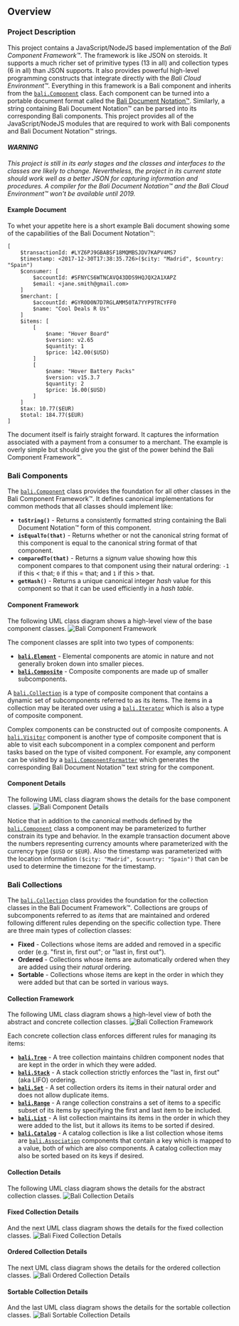 ## Overview

### Project Description
This project contains a JavaScript/NodeJS based implementation of the _Bali Component Framework™_. The framework is like JSON on steroids. It supports a much richer set of primitive types (13 in all) and collection types (6 in all) than JSON supports. It also provides powerful high-level programming constructs that integrate directly with the _Bali Cloud Environment™_. Everything in this framework is a Bali component and inherits from the [`bali.Component`](https://github.com/craterdog-bali/js-bali-component-framework/blob/master/src/abstractions/Component.js) class. Each component can be turned into a portable document format called the [Bali Document Notation™](https://github.com/craterdog-bali/bali-project-documentation/wiki/The-Bali-Reference-Guide:-Part-I). Similarly, a string containing Bali Document Notation™ can be parsed into its corresponding Bali components. This project provides all of the JavaScript/NodeJS modules that are required to work with Bali components and Bali Document Notation™ strings.

#### _WARNING_
_This project is still in its early stages and the classes and interfaces to the classes are likely to change. Nevertheless, the project in its current state should work well as a better JSON for capturing information and procedures. A compiler for the Bali Document Notation™ and the Bali Cloud Environment™ won't be available until 2019._

#### Example Document
To whet your appetite here is a short example Bali document showing some of the capabilities of the Bali Document Notation™:
```
[
    $transactionId: #LYZ6PJ9GBABSF18MQMBSJDV7KAPV4MS7
    $timestamp: <2017-12-30T17:38:35.726>($city: "Madrid", $country: "Spain")
    $consumer: [
        $accountId: #SFNYCS6WTNCAVQ43DDS9HQJQX2A1XAPZ
        $email: <jane.smith@gmail.com>
    ]
    $merchant: [
        $accountId: #GYR0D0N7D7RGLAMM50TA7YYP9TRCYFF0
        $name: "Cool Deals R Us"
    ]
    $items: [
        [
            $name: "Hover Board"
            $version: v2.65
            $quantity: 1
            $price: 142.00($USD)
        ]
        [
            $name: "Hover Battery Packs"
            $version: v15.3.7
            $quantity: 2
            $price: 16.00($USD)
        ]
    ]
    $tax: 10.77($EUR)
    $total: 184.77($EUR)
]
```

The document itself is fairly straight forward. It captures the information associated with a payment from a consumer to a merchant. The example is overly simple but should give you the gist of the power behind the Bali Component Framework™.

### Bali Components
The [`bali.Component`](https://github.com/craterdog-bali/js-bali-component-framework/blob/master/src/abstractions/Component.js) class provides the foundation for all other classes in the Bali Component Framework™. It defines canonical implementations for common methods that all classes should implement like:
 * **`toString()`** - Returns a consistently formatted string containing the Bali Document Notation™ form of this component.
 * **`isEqualTo(that)`** - Returns whether or not the canonical string format of this component is equal to the canonical string format of that component.
 * **`comparedTo(that)`** - Returns a _signum_ value showing how this component compares to that component using their natural ordering: `-1` if this < that; `0` if this = that; and `1` if this > that.
 * **`getHash()`** - Returns a unique canonical integer _hash_ value for this component so that it can be used efficiently in a _hash table_.

#### Component Framework
The following UML class diagram shows a high-level view of the base component classes.
![Bali Component Framework](https://raw.githubusercontent.com/craterdog-bali/js-bali-component-framework/master/docs/images/Bali%20Component%20Framework.png)

The component classes are split into two types of components:
 * [**`bali.Element`**](https://https://github.com/craterdog-bali/js-bali-component-framework/blob/master/src/abstractions/Element.js) - Elemental components are atomic in nature and not generally broken down into smaller pieces.
 * [**`bali.Composite`**](https://github.com/craterdog-bali/js-bali-component-framework/blob/master/src/abstractions/Composite.js) - Composite components are made up of smaller subcomponents.
 
 A [`bali.Collection`](https://github.com/craterdog-bali/js-bali-component-framework/blob/master/src/abstractions/Collection.js) is a type of composite component that contains a dynamic set of subcomponents referred to as its items. The items in a collection may be iterated over using a [`bali.Iterator`](https://raw.githubusercontent.com/craterdog-bali/js-bali-component-framework/master/src/composites/Iterator.js) which is also a type of composite component.
 
Complex components can be constructed out of composite components. A [`bali.Visitor`](https://github.com/craterdog-bali/js-bali-component-framework/blob/master/src/abstractions/Visitor.js) component is another type of composite component that is able to visit each subcomponent in a complex component and perform tasks based on the type of visited component. For example, any component can be visited by a [`bali.ComponentFormatter`](https://github.com/craterdog-bali/js-bali-component-framework/blob/master/src/utilities/ComponentFormatter.js) which generates the corresponding Bali Document Notation™ text string for the component.

#### Component Details
The following UML class diagram shows the details for the base component classes.
![Bali Component Details](https://raw.githubusercontent.com/craterdog-bali/js-bali-component-framework/master/docs/images/Bali%20Component%20Details.png)

Notice that in addition to the canonical methods defined by the [`bali.Component`](https://raw.githubusercontent.com/craterdog-bali/js-bali-component-framework/master/src/abstractions/Component.js) class a component may be parameterized to further constrain its type and behavior. In the example transaction document above the numbers representing currency amounts where parameterized with the currency type (`$USD` or `$EUR`). Also the timestamp was parameterized with the location information `($city: "Madrid", $country: "Spain")` that can be used to determine the timezone for the timestamp.

### Bali Collections
The [`bali.Collection`](https://github.com/craterdog-bali/js-bali-component-framework/blob/master/src/abstractions/Collection.js) class provides the foundation for the collection classes in the Bali Document Framework™. Collections are groups of subcomponents referred to as _items_ that are maintained and ordered following different rules depending on the specific collection type. There are three main types of collection classes:
 * **Fixed** - Collections whose items are added and removed in a specific order (e.g. "first in, first out"; or "last in, first out").
 * **Ordered** - Collections whose items are automatically ordered when they are added using their _natural_ ordering.
 * **Sortable** - Collections whose items are kept in the order in which they were added but that can be sorted in various ways.

#### Collection Framework
The following UML class diagram shows a high-level view of both the abstract and concrete collection classes.
![Bali Collection Framework](https://raw.githubusercontent.com/craterdog-bali/js-bali-component-framework/master/docs/images/Bali%20Collection%20Framework.png)

Each concrete collection class enforces different rules for managing its items:
 * [**`bali.Tree`**](https://https://github.com/craterdog-bali/js-bali-component-framework/blob/master/src/composites/Tree.js) - A tree collection maintains children component nodes that are kept in the order in which they were added.
 * [**`bali.Stack`**](https://github.com/craterdog-bali/js-bali-component-framework/blob/master/src/composites/Stack.js) - A stack collection strictly enforces the "last in, first out" (aka LIFO) ordering.
 * [**`bali.Set`**](https://github.com/craterdog-bali/js-bali-component-framework/blob/master/src/composites/Set.js) - A set collection orders its items in their natural order and does not allow duplicate items.
 * [**`bali.Range`**](https://github.com/craterdog-bali/js-bali-component-framework/blob/master/src/composites/Range.js) - A range collection constrains a set of items to a specific subset of its items by specifying the first and last item to be included.
 * [**`bali.List`**](https://github.com/craterdog-bali/js-bali-component-framework/blob/master/src/composites/List.js) - A list collection maintains its items in the order in which they were added to the list, but it allows its items to be sorted if desired.
 * [**`bali.Catalog`**](https://github.com/craterdog-bali/js-bali-component-framework/blob/master/src/composites/Catalog.js) - A catalog collection is like a list collection whose items are [`bali.Association`](https://github.com/craterdog-bali/js-bali-component-framework/blob/master/src/composites/Association.js) components that contain a key which is mapped to a value, both of which are also components. A catalog collection may also be sorted based on its keys if desired.

#### Collection Details
The following UML class diagram shows the details for the abstract collection classes.
![Bali Collection Details](https://raw.githubusercontent.com/craterdog-bali/js-bali-component-framework/master/docs/images/Bali%20Collection%20Details.png)

#### Fixed Collection Details
And the next UML class diagram shows the details for the fixed collection classes.
![Bali Fixed Collection Details](https://raw.githubusercontent.com/craterdog-bali/js-bali-component-framework/master/docs/images/Bali%20Fixed%20Collection%20Details.png)

#### Ordered Collection Details
The next UML class diagram shows the details for the ordered collection classes.
![Bali Ordered Collection Details](https://raw.githubusercontent.com/craterdog-bali/js-bali-component-framework/master/docs/images/Bali%20Ordered%20Collection%20Details.png)

#### Sortable Collection Details
And the last UML class diagram shows the details for the sortable collection classes.
![Bali Sortable Collection Details](https://raw.githubusercontent.com/craterdog-bali/js-bali-component-framework/master/docs/images/Bali%20Sortable%20Collection%20Details.png)

